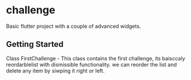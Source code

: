 # challenge

Basic flutter project with a couple of advanced widgets.
## Getting Started


Class FirstChallenge
    - This class contains the first challenge, its baisccaly reordarblelist with dismissible functionality.
    we can reorder the list and delete any item by siwping it right or left.

    